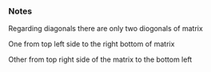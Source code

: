﻿### Notes 

Regarding diagonals there are only two diogonals of matrix

One from top left side to the right bottom of matrix

Other from top right side of the matrix to the bottom left